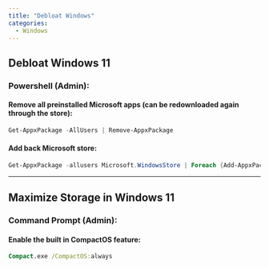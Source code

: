 ```yaml
---
title: "Debloat Windows"
categories:
  - Windows
---
```


## Debloat Windows 11

### Powershell (Admin):

#### Remove all preinstalled Microsoft apps (can be redownloaded again through the store):

```powershell
Get-AppxPackage -AllUsers | Remove-AppxPackage
```

#### Add back Microsoft store:

```powershell
Get-AppxPackage -allusers Microsoft.WindowsStore | Foreach {Add-AppxPackage -DisableDevelopmentMode -Register "$($_.InstallLocation)\AppXManifest.xml"}
```

<hr>

## Maximize Storage in Windows 11

### Command Prompt (Admin):

#### Enable the built in CompactOS feature:

```cmd
Compact.exe /CompactOS:always
```